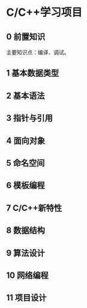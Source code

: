 # C/C++学习项目

## 0 前置知识

主要知识点：编译、调试。

## 1 基本数据类型

## 2 基本语法

## 3 指针与引用

## 4 面向对象

## 5 命名空间

## 6 模板编程

## 7 C/C++新特性

## 8 数据结构

## 9 算法设计

## 10 网络编程

## 11 项目设计

